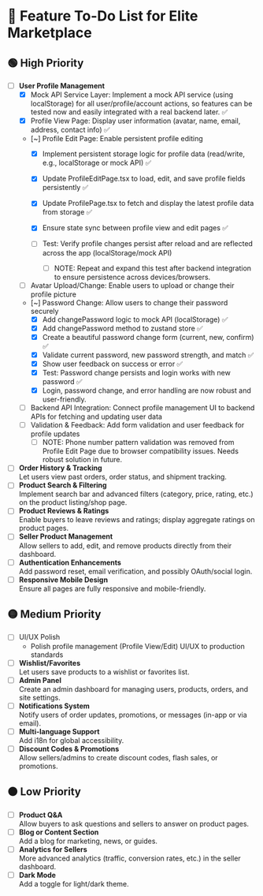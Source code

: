# 📝 Feature To-Do List for Elite Marketplace

## 🟢 High Priority
- [ ] **User Profile Management**
  - [x] Mock API Service Layer: Implement a mock API service (using localStorage) for all user/profile/account actions, so features can be tested now and easily integrated with a real backend later. ✅
  - [x] Profile View Page: Display user information (avatar, name, email, address, contact info) ✅
  - [~] Profile Edit Page: Enable persistent profile editing
    - [x] Implement persistent storage logic for profile data (read/write, e.g., localStorage or mock API) ✅
    - [x] Update ProfileEditPage.tsx to load, edit, and save profile fields persistently ✅
    - [x] Update ProfilePage.tsx to fetch and display the latest profile data from storage ✅
    - [x] Ensure state sync between profile view and edit pages ✅

    - [ ] Test: Verify profile changes persist after reload and are reflected across the app (localStorage/mock API)
      - [ ] NOTE: Repeat and expand this test after backend integration to ensure persistence across devices/browsers.
  - [ ] Avatar Upload/Change: Enable users to upload or change their profile picture
  - [~] Password Change: Allow users to change their password securely
    - [x] Add changePassword logic to mock API (localStorage) ✅
    - [x] Add changePassword method to zustand store ✅
    - [x] Create a beautiful password change form (current, new, confirm) ✅
    - [x] Validate current password, new password strength, and match ✅
    - [x] Show user feedback on success or error ✅
    - [x] Test: Password change persists and login works with new password ✅
    - [x] Login, password change, and error handling are now robust and user-friendly.
  - [ ] Backend API Integration: Connect profile management UI to backend APIs for fetching and updating user data
  - [ ] Validation & Feedback: Add form validation and user feedback for profile updates
    - [ ] NOTE: Phone number pattern validation was removed from Profile Edit Page due to browser compatibility issues. Needs robust solution in future.
- [ ] **Order History & Tracking**  
  Let users view past orders, order status, and shipment tracking.
- [ ] **Product Search & Filtering**  
  Implement search bar and advanced filters (category, price, rating, etc.) on the product listing/shop page.
- [ ] **Product Reviews & Ratings**  
  Enable buyers to leave reviews and ratings; display aggregate ratings on product pages.
- [ ] **Seller Product Management**  
  Allow sellers to add, edit, and remove products directly from their dashboard.
- [ ] **Authentication Enhancements**  
  Add password reset, email verification, and possibly OAuth/social login.
- [ ] **Responsive Mobile Design**  
  Ensure all pages are fully responsive and mobile-friendly.

## 🟡 Medium Priority
- [ ] UI/UX Polish
  - Polish profile management (Profile View/Edit) UI/UX to production standards
- [ ] **Wishlist/Favorites**  
  Let users save products to a wishlist or favorites list.
- [ ] **Admin Panel**  
  Create an admin dashboard for managing users, products, orders, and site settings.
- [ ] **Notifications System**  
  Notify users of order updates, promotions, or messages (in-app or via email).
- [ ] **Multi-language Support**  
  Add i18n for global accessibility.
- [ ] **Discount Codes & Promotions**  
  Allow sellers/admins to create discount codes, flash sales, or promotions.

## 🟠 Low Priority
- [ ] **Product Q&A**  
  Allow buyers to ask questions and sellers to answer on product pages.
- [ ] **Blog or Content Section**  
  Add a blog for marketing, news, or guides.
- [ ] **Analytics for Sellers**  
  More advanced analytics (traffic, conversion rates, etc.) in the seller dashboard.
- [ ] **Dark Mode**  
  Add a toggle for light/dark theme.
